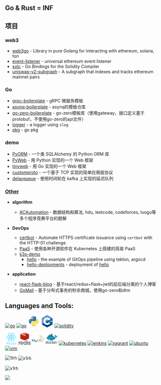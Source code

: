 <!--
### Hi there 👋
**1lrh/1lrh** is a ✨ _special_ ✨ repository because its `README.md` (this file) appears on your GitHub profile.

Here are some ideas to get you started:

- 🔭 I’m currently working on ...
- 🌱 I’m currently learning ...
- 👯 I’m looking to collaborate on ...
- 🤔 I’m looking for help with ...
- 💬 Ask me about ...
- 📫 How to reach me: ...
- 😄 Pronouns: ...
- ⚡ Fun fact: ...


[gin-boilerplate](https://github.com/x1rh/gin-boilerplate) - golang gin boilerplate 

[tx-status-server](https://github.com/x1rh/tx-status-server) - Multi-Blockchain Transaction Status Monitor 

[solidity-contract-service]() - Ethereum Smart Contract Compilation, Deployment, and Verification Service

[chain-config-hub](https://github.com/x1rh/chain-config-hub) - block chain configuration service 

[lockfreeq](https://github.com/x1rh/ACAutomaton/tree/main/algorithm/LockFreeQueue) - 用 Go 实现的无锁队列
[timewheel](https://github.com/x1rh/timewheel) - 毫秒精度的时间轮
[ratelimiter](https://github.com/PostApocalypseCore/ratelimiter) - 常见限流器

-->
## **Go & Rust = INF**

## 项目
### web3
- [web3go](https://github.com/x1rh/web3go) -  Library in pure Golang for interacting with ethereum, solana, ton
- [event-listener](https://github.com/x1rh/event-listener) - universal ethereum event listener 
- [solc](https://github.com/PostApocalypseCore/solc) - Go Bindings for the Solidity Compiler
- [uniswap-v2-subgraph](https://github.com/x1rh/uniswap-v2-subgraph) - A subgraph that indexes and tracks ethereum mainnet pairs



### Go
- [grpc-boilerplate](https://github.com/x1rh/grpc-boilerplate) - gRPC 微服务模板
- [asynq-boilerplate](https://github.com/x1rh/asynq-boilerplate) - asynq的模板仓库
- [go-zero-boilerplate](https://github.com/x1rh/go-zero-boilerplate) - go-zero模板库（使用gateway，接口定义基于protobuf，不使用go-zero的api文件）
- [logger](https://github.com/x1rh/logger) - a logger using `slog`
- [pkg](https://github.com/x1rh/pkg) - go pkg

### demo
- [PyORM](https://github.com/1lrh/SimpleORM )  - 一个类 SQLAlchemy 的 Python ORM 库
- [PyWeb](https://github.com/1lrh/JJCale)  - 用 Python 实现的一个 Web 框架
- [tinyweb](https://github.com/x1rh/tinyweb)  - 用 Go 实现的一个 Web 框架
- [customproto](https://github.com/x1rh/customproto) - 一个基于 TCP 实现的简单应用层协议
- [delayqueue](https://github.com/x1rh/delayqueue)  - 使用时间轮在 kafka 上实现的延迟队列



### [**Other**](https://github.com/1lrh/repository)
- **algorithm**
  - [ACAutomation](https://github.com/x1rh/ACAutomaton) - 数据结构和算法, hdu, leetcode, codeforces, luogu等多个程序竞赛平台的题解
- **DevOps**
  - [certbot](https://github.com/x1rh/certbot) - Automate HTTPS certificate issuance using `certbot` with the HTTP-01 challenge.
  - [PaaS](https://github.com/1lrh/paas) - 使用各种开源软件在 Kubernetes 上搭建的简易 PaaS 
  - [k3s-demo](https://github.com/1lrh/k3s-demo)
    - [hello](https://github.com/1lrh/hello) - the example of GitOps pipeline using tekton, argocd
    - [hello-deployments](https://github.com/1lrh/hello-deployments) - deployment of [hello](https://github.com/1lrh/hello)

    
- **application**
  - [react-flask-blog](https://github.com/x1rh/lrhaoo) - 基于react/redux+flask+jwt的前后端分离的个人博客
  - [GoMall](https://github.com/x1rh/micro-mall) - 基于分布式事务的秒杀商城，使用go-zero和dtm


<h2 align="left">Languages and Tools:</h2>
<p align="left"> 
  <a href="https://golang.org" target="_blank" rel="noreferrer"> <img src="https://go.dev/blog/go-brand/Go-Logo/SVG/Go-Logo_Blue.svg" alt="go" width="45" height="45"/></a> 
  <a href="https://www.rust-lang.org/" target="_blank" rel="noreferrer"> <img src="https://www.rust-lang.org/static/images/rust-logo-blk.svg" alt="go" width="42" height="42"/></a> 
  <a href="https://www.python.org" target="_blank" rel="noreferrer"> <img src="https://raw.githubusercontent.com/devicons/devicon/master/icons/python/python-original.svg" alt="python" width="40" height="40"/></a> 
  <a href="https://isocpp.org/" target="_blank" rel="noreferrer"> <img src="https://raw.githubusercontent.com/devicons/devicon/master/icons/cplusplus/cplusplus-original.svg" alt="cplusplus" width="40" height="40"/></a>   
  <a href="https://soliditylang.org/" target="_blank" rel="noreferrer"> <img src="https://upload.wikimedia.org/wikipedia/commons/thumb/9/98/Solidity_logo.svg/100px-Solidity_logo.svg.png" alt="solidity" width="40" height="40"/></a>  
  
  <a href="https://reactjs.org/" target="_blank" rel="noreferrer"> <img src="https://raw.githubusercontent.com/devicons/devicon/master/icons/react/react-original-wordmark.svg" alt="react" width="40" height="40"/></a> 
  <a href="https://redis.io" target="_blank" rel="noreferrer"> <img src="https://raw.githubusercontent.com/devicons/devicon/master/icons/redis/redis-original-wordmark.svg" alt="redis" width="40" height="40"/></a> 
  <a href="https://www.mysql.com/" target="_blank" rel="noreferrer"> <img src="https://raw.githubusercontent.com/devicons/devicon/master/icons/mysql/mysql-original-wordmark.svg" alt="mysql" width="40" height="40"/></a> 
  <a href="https://www.docker.com/" target="_blank" rel="noreferrer"> <img src="https://raw.githubusercontent.com/devicons/devicon/master/icons/docker/docker-original-wordmark.svg" alt="docker" width="40" height="40"/></a> 
  <a href="https://kubernetes.io" target="_blank" rel="noreferrer"> <img src="https://www.vectorlogo.zone/logos/kubernetes/kubernetes-icon.svg" alt="kubernetes" width="40" height="40"/></a> 
  <a href="https://www.jenkins.io" target="_blank" rel="noreferrer"> <img src="https://www.vectorlogo.zone/logos/jenkins/jenkins-icon.svg" alt="jenkins" width="40" height="40"/></a> 
  <a href="https://www.vim.org/" target="_blank" rel="noreferrer"> <img src="https://www.vectorlogo.zone/logos/vagrantup/vagrantup-icon.svg" alt="vagrant" width="40" height="40"/></a>
  <a href="https://ubuntu.com/" target="_blank" rel="noreferrer"> <img src="https://assets.ubuntu.com/v1/8114528b-picto-ubuntu-orange.png" alt="ubuntu" width="40" height="40"/></a> 
  <a href="https://www.vagrantup.com/" target="_blank" rel="noreferrer"> <img src="https://upload.wikimedia.org/wikipedia/commons/thumb/9/9f/Vimlogo.svg/120px-Vimlogo.svg.png" alt="vim" width="40" height="40"/></a>
</p>

<p><img align="left" src="https://github-readme-stats.vercel.app/api/top-langs?username=x1rh&show_icons=true&locale=en&layout=compact" alt="1lrh" /></p>
<p>&nbsp;<img align="center" src="https://github-readme-stats.vercel.app/api?username=x1rh&show_icons=true&locale=en" alt="x1rh" /></p>
<p><img align="center" src="https://github-readme-streak-stats.herokuapp.com/?user=x1rh&" alt="x1rh" /></p> 

![](http://profile-counter.glitch.me/x1rh/count.svg)


